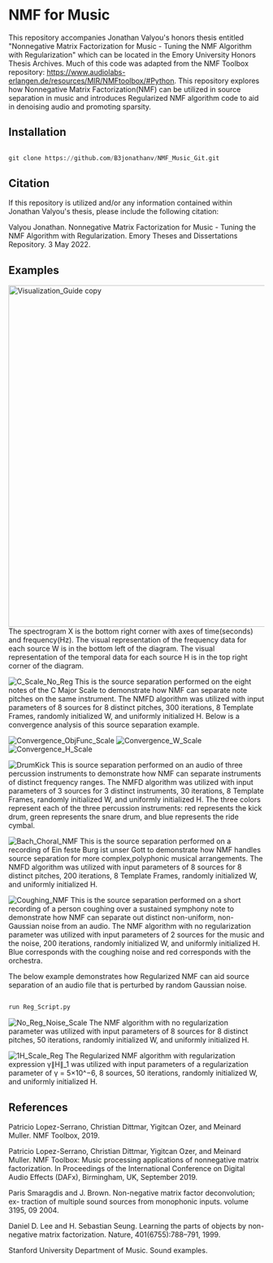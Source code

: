# NMF for Music

This repository accompanies Jonathan Valyou's honors thesis entitled "Nonnegative Matrix Factorization for Music - Tuning the NMF Algorithm with
Regularization" which can be located in the Emory University Honors Thesis Archives.  Much of this code was adapted from the NMF Toolbox repository: https://www.audiolabs-erlangen.de/resources/MIR/NMFtoolbox/#Python.  This repository explores how Nonnegative Matrix Factorization(NMF) can be utilized in source separation in music and introduces Regularized NMF algorithm code to aid in denoising audio and promoting sparsity.

## Installation

```python

git clone https://github.com/B3jonathanv/NMF_Music_Git.git

```

## Citation

If this repository is utilized and/or any information contained within Jonathan Valyou's thesis, please include the following citation:

Valyou Jonathan.  Nonnegative Matrix Factorization for Music - Tuning the NMF Algorithm with
Regularization.  Emory Theses and Dissertations Repository.  3 May 2022.



## Examples

<img width="672" alt="Visualization_Guide copy" src="https://user-images.githubusercontent.com/72425355/162584465-e5e09a60-d6ca-41c2-baf2-b9564d02bd20.png">
The spectrogram X is the bottom right corner with axes of time(seconds) and frequency(Hz). The visual representation of the frequency data for each source W is in the bottom left of the diagram. The visual representation of the temporal data for each source H is in the top right corner of the diagram.


![C_Scale_No_Reg](https://user-images.githubusercontent.com/72425355/162584215-fb777153-b67f-4a95-bb1c-e040812b9f0f.png)
This is the source separation performed on the eight notes of the C Major Scale to demonstrate how NMF can separate note pitches on the same instrument.  The NMFD algorithm was utilized with input parameters of 8 sources for 8 distinct pitches, 300 iterations, 8 Template Frames, randomly initialized W, and uniformly initialized H.  Below is a convergence analysis of this source separation example.


![Convergence_ObjFunc_Scale](https://user-images.githubusercontent.com/72425355/162584238-c84cbe87-600a-4963-9639-98a514fd9843.png)
![Convergence_W_Scale](https://user-images.githubusercontent.com/72425355/162584247-a28512ee-aff0-4d71-80a0-adfab2b6e106.png)
![Convergence_H_Scale](https://user-images.githubusercontent.com/72425355/162584245-b6b65bf8-33c2-43bc-be93-49e12447f9f6.png)


![DrumKick](https://user-images.githubusercontent.com/72425355/162584268-758377b0-698b-4abc-9294-b5a96a6690bc.png)
This is source separation performed on an audio of three percussion instruments to demonstrate how NMF can separate instruments of distinct frequency ranges.  The NMFD algorithm was utilized with input parameters of 3 sources for 3 distinct instruments, 30 iterations, 8 Template Frames, randomly initialized W, and uniformly initialized H. The three colors represent each of the three percussion instruments: red represents the kick drum, green represents the snare drum, and blue represents the ride cymbal.


![Bach_Choral_NMF](https://user-images.githubusercontent.com/72425355/162584228-d91950c6-8abf-4d71-829c-8135ba86c6c7.png)
This is the source separation performed on a recording of Ein feste Burg ist unser Gott to demonstrate how NMF handles source separation for more complex,polyphonic musical arrangements.  The NMFD algorithm was utilized with input parameters of 8 sources for 8 distinct pitches, 200 iterations, 8 Template Frames, randomly initialized W, and uniformly initialized H.



![Coughing_NMF](https://user-images.githubusercontent.com/72425355/162584202-43360ec5-77a8-4c32-bdd5-affa7aaf9e62.png)
This is the source separation performed on a short recording of a person coughing over a sustained symphony note to demonstrate how NMF can separate out distinct non-uniform, non-Gaussian noise from an audio.  The NMF algorithm with no regularization parameter was utilized with input parameters of 2 sources for the music and the noise, 200 iterations, randomly initialized W, and uniformly initialized H. Blue corresponds with the coughing noise and red corresponds with the orchestra.


The below example demonstrates how Regularized NMF can aid source separation of an audio file that is perturbed by random Gaussian noise.
```python

run Reg_Script.py

```
![No_Reg_Noise_Scale](https://user-images.githubusercontent.com/72425355/162584134-0392704f-1a03-4b10-a936-16b36a4e98e5.png)
The NMF algorithm with no regularization parameter was utilized with input parameters of 8 sources for 8 distinct pitches, 50 iterations, randomly initialized W, and uniformly initialized H.

![1H_Scale_Reg](https://user-images.githubusercontent.com/72425355/162584147-295fdd60-dab1-4826-84e0-fe192fb8af6f.png)
The Regularized NMF algorithm with regularization expression γ∥H∥_1 was utilized with input parameters of a regularization parameter of γ = 5×10^−6, 8 sources, 50 iterations, randomly initialized W, and uniformly initialized H.



## References

Patricio Lopez-Serrano, Christian Dittmar, Yigitcan Ozer, and Meinard Muller.
NMF Toolbox, 2019.

Patricio Lopez-Serrano, Christian Dittmar, Yigitcan Ozer, and Meinard Muller.
NMF Toolbox: Music processing applications of nonnegative matrix factorization.
In Proceedings of the International Conference on Digital Audio Effects (DAFx),
Birmingham, UK, September 2019.

Paris Smaragdis and J. Brown. Non-negative matrix factor deconvolution; ex-
traction of multiple sound sources from monophonic inputs. volume 3195, 09
2004.

Daniel D. Lee and H. Sebastian Seung. Learning the parts of objects by non-
negative matrix factorization. Nature, 401(6755):788–791, 1999.

Stanford University Department of Music. Sound examples.


